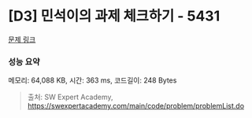 # [D3] 민석이의 과제 체크하기 - 5431 

[문제 링크](https://swexpertacademy.com/main/code/problem/problemDetail.do?contestProbId=AWVl3rWKDBYDFAXm) 

### 성능 요약

메모리: 64,088 KB, 시간: 363 ms, 코드길이: 248 Bytes



> 출처: SW Expert Academy, https://swexpertacademy.com/main/code/problem/problemList.do